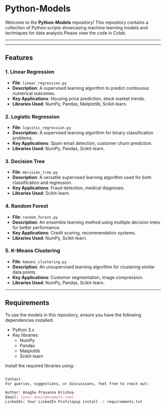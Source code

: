 # Python-Models

Welcome to the **Python-Models** repository! This repository contains a collection of Python scripts showcasing machine learning models and techniques for data analysis.Please view the code in Colab.

---

---

## Features

### 1. **Linear Regression**
- **File**: `linear_regression.py`
- **Description**: A supervised learning algorithm to predict continuous numerical outcomes.
- **Key Applications**: Housing price prediction, stock market trends.
- **Libraries Used**: NumPy, Pandas, Matplotlib, Scikit-learn.

### 2. **Logistic Regression**
- **File**: `logistic_regression.py`
- **Description**: A supervised learning algorithm for binary classification problems.
- **Key Applications**: Spam email detection, customer churn prediction.
- **Libraries Used**: NumPy, Pandas, Scikit-learn.

### 3. **Decision Tree**
- **File**: `decision_tree.py`
- **Description**: A versatile supervised learning algorithm used for both classification and regression.
- **Key Applications**: Fraud detection, medical diagnoses.
- **Libraries Used**: Scikit-learn.

### 4. **Random Forest**
- **File**: `random_forest.py`
- **Description**: An ensemble learning method using multiple decision trees for better performance.
- **Key Applications**: Credit scoring, recommendation systems.
- **Libraries Used**: NumPy, Scikit-learn.

### 5. **K-Means Clustering**
- **File**: `kmeans_clustering.py`
- **Description**: An unsupervised learning algorithm for clustering similar data points.
- **Key Applications**: Customer segmentation, image compression.
- **Libraries Used**: NumPy, Pandas, Scikit-learn.

---

## Requirements

To use the models in this repository, ensure you have the following dependencies installed:

- Python 3.x
- Key libraries:
  - NumPy
  - Pandas
  - Matplotlib
  - Scikit-learn

Install the required libraries using:

```bash

Contact
For queries, suggestions, or discussions, feel free to reach out:

Author: Anagha Prasanna Krishna
Email: [your-email@example.com]
LinkedIn: Your LinkedIn Profilepip install -r requirements.txt



